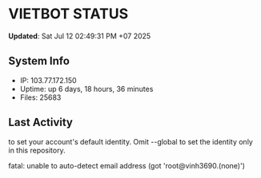 # VIETBOT STATUS
**Updated**: Sat Jul 12 02:49:31 PM +07 2025

## System Info
- IP: 103.77.172.150
- Uptime: up 6 days, 18 hours, 36 minutes
- Files: 25683

## Last Activity

to set your account's default identity.
Omit --global to set the identity only in this repository.

fatal: unable to auto-detect email address (got 'root@vinh3690.(none)')
